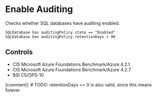 # Enable Auditing

Checks whether SQL databases have auditing enabled.

```ccl
SQLDatabase has auditingPolicy.state == "Enabled"
SQLDatabase has auditingPolicy.retentionDays > 90
```

## Controls

* CIS Microsoft Azure Foundations Benchmark/Azure 4.2.1
* CIS Microsoft Azure Foundations Benchmark/Azure 4.2.7
* BSI C5/OPS-10

[comment]: # TODO: retentionDays == 0 is also valid, since this means forever
